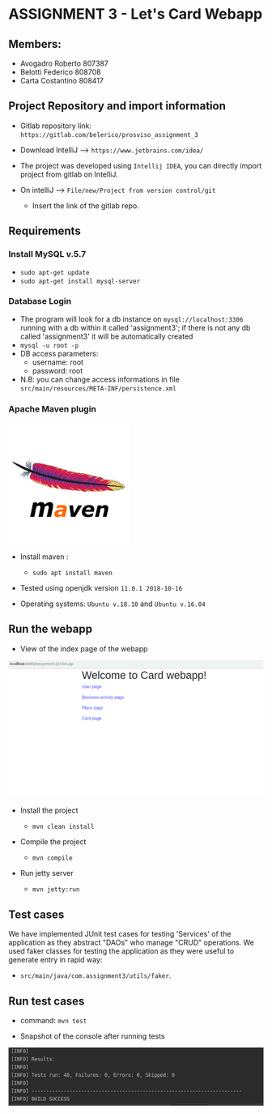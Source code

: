 # ASSIGNMENT 3 - Let's Card Webapp

## Members:
+ Avogadro Roberto 807387
+ Belotti Federico 808708    
+ Carta Costantino 808417
    
## Project Repository and import information
+ Gitlab repository link: `https://gitlab.com/belerico/prosviso_assignment_3`

+  Download IntelliJ --> `https://www.jetbrains.com/idea/`

+ The project was developed using `Intellij IDEA`, you can directly import project from gitlab on IntelliJ.
+ On intelliJ --> ``File/new/Project from version control/git``
    + Insert the link of the gitlab repo.



## Requirements

### Install MySQL v.5.7

+ `sudo apt-get update`
+ `sudo apt-get install mysql-server`

### Database Login 

+ The program will look for a db instance on `mysql://localhost:3306` running with a db within it called 'assignment3'; if there is not any db called 'assignment3' it will be automatically created
+ `mysql -u root -p`
+ DB access parameters:
    + username: root
    + password: root
+ N.B: you can change access informations in file `src/main/resources/META-INF/persistence.xml`

### Apache Maven plugin
![](.README/apacheMaven.png)

+ Install maven : 
    + `sudo apt install maven`

+ Tested using openjdk version `11.0.1 2018-10-16`

+ Operating systems: `Ubuntu v.18.10` and `Ubuntu v.16.04` 


## Run the webapp

+ View of the index page of the webapp

![](.README/CardWebapp.png)

+ Install the project
    + `mvn clean install`

+ Compile the project
    + `mvn compile`

+ Run jetty server
    + `mvn jetty:run`


## Test cases

We have implemented JUnit test cases for testing 'Services' of the application as they abstract "DAOs" who manage "CRUD" operations.
We used faker classes for testing the application as they were useful to generate entry in rapid way:
+ `src/main/java/com.assignment3/utils/faker`.

## Run test cases
+ command: `mvn test`

+ Snapshot of the console after running tests

![](.README/Test.png)




